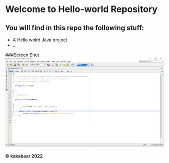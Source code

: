 # Welcome to Hello-world Repository
## You will find in this repo the following stuff:

* A Hello wolrd Java project
* ...

###Screen Shot
![My Source](https://github.com/kakabear12/hello-world/blob/main/images/Source.png)


#### © kakabear 2022